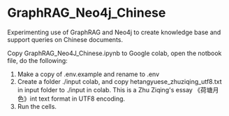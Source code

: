 # GraphRAG_Neo4j_Chinese
Experimenting use of GraphRAG and Neo4j to create knowledge base and support queries on Chinese documents.

Copy GraphRAG_Neo4J_Chinese.ipynb to Google colab, open the notbook file, do the following:
1. Make a copy of .env.example and rename to .env
2. Create a folder ./input colab, and copy hetangyuese_zhuziqing_utf8.txt in input folder to ./input in colab. This is a Zhu Ziqing's essay 《荷塘月色》int text format in UTF8 encoding. 
3. Run the cells. 

